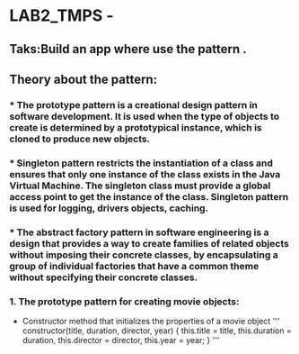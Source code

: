 # LAB2_TMPS - 
## Taks:Build an app where use the pattern .
## Theory about  the pattern:
### * The prototype pattern is a creational design pattern in software development. It is used when the type of objects to create is determined by a prototypical instance, which is cloned to produce new objects.
### * Singleton pattern restricts the instantiation of a class and ensures that only one instance of the class exists in the Java Virtual Machine. The singleton class must provide a global access point to get the instance of the class. Singleton pattern is used for logging, drivers objects, caching.
### * The abstract factory pattern in software engineering is a design that provides a way to create families of related objects without imposing their concrete classes, by encapsulating a group of individual factories that have a common theme without specifying their concrete classes.
### 1. The prototype pattern for creating movie objects:
- Constructor method that initializes the properties of a movie object
'''
constructor(title, duration, director, year) {
    this.title = title,
    this.duration = duration,
    this.director = director,
    this.year = year;
  }
'''
